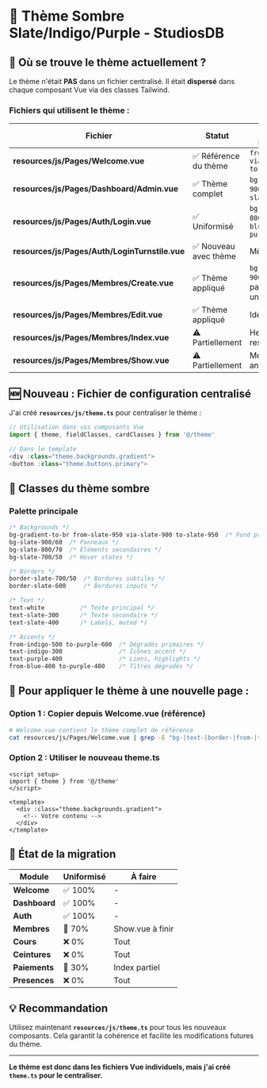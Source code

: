 # 🎨 Thème Sombre Slate/Indigo/Purple - StudiosDB

## 📍 Où se trouve le thème actuellement ?

Le thème n'était **PAS** dans un fichier centralisé. Il était **dispersé** dans chaque composant Vue via des classes Tailwind.

### Fichiers qui utilisent le thème :

| Fichier | Statut | Classes principales |
|---------|---------|-------------------|
| **resources/js/Pages/Welcome.vue** | ✅ Référence du thème | `from-slate-950 via-slate-900 to-slate-950` |
| **resources/js/Pages/Dashboard/Admin.vue** | ✅ Thème complet | `bg-slate-900/60`, `border-slate-700/50` |
| **resources/js/Pages/Auth/Login.vue** | ✅ Uniformisé | `bg-slate-800/50`, `from-blue-400 to-purple-400` |
| **resources/js/Pages/Auth/LoginTurnstile.vue** | ✅ Nouveau avec thème | Même palette |
| **resources/js/Pages/Membres/Create.vue** | ✅ Thème appliqué | `bg-slate-900/60`, panneaux unifiés |
| **resources/js/Pages/Membres/Edit.vue** | ✅ Thème appliqué | Idem Create |
| **resources/js/Pages/Membres/Index.vue** | ⚠️ Partiellement | Header migré, reste à faire |
| **resources/js/Pages/Membres/Show.vue** | ⚠️ Partiellement | Mélange ancien/nouveau |

## 🆕 Nouveau : Fichier de configuration centralisé

J'ai créé **`resources/js/theme.ts`** pour centraliser le thème :

```typescript
// Utilisation dans vos composants Vue
import { theme, fieldClasses, cardClasses } from '@/theme'

// Dans le template
<div :class="theme.backgrounds.gradient">
<button :class="theme.buttons.primary">
```

## 🎯 Classes du thème sombre

### Palette principale
```css
/* Backgrounds */
bg-gradient-to-br from-slate-950 via-slate-900 to-slate-950  /* Fond principal */
bg-slate-900/60  /* Panneaux */
bg-slate-800/70  /* Éléments secondaires */
bg-slate-700/50  /* Hover states */

/* Borders */
border-slate-700/50  /* Bordures subtiles */
border-slate-600     /* Bordures inputs */

/* Text */
text-white          /* Texte principal */
text-slate-300      /* Texte secondaire */
text-slate-400      /* Labels, muted */

/* Accents */
from-indigo-500 to-purple-600  /* Dégradés primaires */
text-indigo-300                /* Icônes accent */
text-purple-400                /* Liens, highlights */
from-blue-400 to-purple-400    /* Titres dégradés */
```

## 📝 Pour appliquer le thème à une nouvelle page :

### Option 1 : Copier depuis Welcome.vue (référence)
```bash
# Welcome.vue contient le thème complet de référence
cat resources/js/Pages/Welcome.vue | grep -E "bg-|text-|border-|from-|to-"
```

### Option 2 : Utiliser le nouveau theme.ts
```vue
<script setup>
import { theme } from '@/theme'
</script>

<template>
  <div :class="theme.backgrounds.gradient">
    <!-- Votre contenu -->
  </div>
</template>
```

## 🔄 État de la migration

| Module | Uniformisé | À faire |
|--------|------------|---------|
| **Welcome** | ✅ 100% | - |
| **Dashboard** | ✅ 100% | - |
| **Auth** | ✅ 100% | - |
| **Membres** | 🔶 70% | Show.vue à finir |
| **Cours** | ❌ 0% | Tout |
| **Ceintures** | ❌ 0% | Tout |
| **Paiements** | 🔶 30% | Index partiel |
| **Presences** | ❌ 0% | Tout |

## 💡 Recommandation

Utilisez maintenant **`resources/js/theme.ts`** pour tous les nouveaux composants. Cela garantit la cohérence et facilite les modifications futures du thème.

---

**Le thème est donc dans les fichiers Vue individuels, mais j'ai créé `theme.ts` pour le centraliser.**
